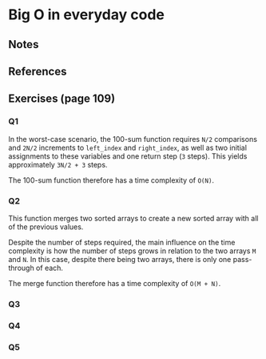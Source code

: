 # Big O in everyday code

## Notes


## References


## Exercises (page 109)

### Q1
In the worst-case scenario, the 100-sum function requires `N/2` comparisons and `2N/2` increments to `left_index` and `right_index`, as well as two initial assignments to these variables and one return step (`3` steps). This yields approximately `3N/2 + 3` steps.

The 100-sum function therefore has a time complexity of `O(N)`.

### Q2
This function merges two sorted arrays to create a new sorted array with all of the previous values.

Despite the number of steps required, the main influence on the time complexity is how the number of steps grows in relation to the two arrays `M` and `N`. In this case, despite there being two arrays, there is only one pass-through of each.

The merge function therefore has a time complexity of `O(M + N)`.

### Q3


### Q4


### Q5
